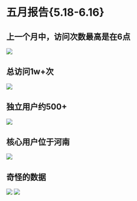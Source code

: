 # 五月报告{5.18-6.16}

## 上一个月中，访问次数最高是在6点

[![](https://pic.downk.cc/item/5ee8574b2cb53f50fe740c2f.jpg)](https://pic.downk.cc/item/5ee8574b2cb53f50fe740c2f.jpg)

## 总访问1w+次

[![](https://pic.downk.cc/item/5ee8574b2cb53f50fe740c1c.jpg)](https://pic.downk.cc/item/5ee8574b2cb53f50fe740c1c.jpg)

## 独立用户约500+

[![](https://pic.downk.cc/item/5ee8574b2cb53f50fe740c1f.jpg)](https://pic.downk.cc/item/5ee8574b2cb53f50fe740c1f.jpg)

## 核心用户位于河南

[![](https://pic.downk.cc/item/5ee8574b2cb53f50fe740c25.jpg)](https://pic.downk.cc/item/5ee8574b2cb53f50fe740c25.jpg)

## 奇怪的数据

[![](https://pic.downk.cc/item/5ee8574b2cb53f50fe740c29.jpg)](https://pic.downk.cc/item/5ee8574b2cb53f50fe740c29.jpg) [![](https://pic.downk.cc/item/5ee858072cb53f50fe74c05c.jpg)](https://pic.downk.cc/item/5ee858072cb53f50fe74c05c.jpg)


